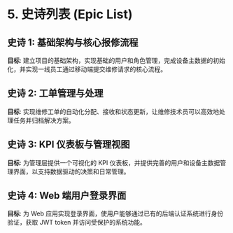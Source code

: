 # 5. 史诗列表 (Epic List)

## 史诗 1: 基础架构与核心报修流程

**目标**: 建立项目的基础架构，实现基础的用户和角色管理，完成设备主数据的初始化，并实现一线员工通过移动端提交维修请求的核心流程。

## 史诗 2: 工单管理与处理

**目标**: 实现维修工单的自动化分配、接收和状态更新，让维修技术员可以高效地处理任务并归档解决方案。

## 史诗 3: KPI 仪表板与管理视图

**目标**: 为管理层提供一个可视化的 KPI 仪表板，并提供完善的用户和设备主数据管理界面，以支持数据驱动的决策和日常管理。

## 史诗 4: Web 端用户登录界面

**目标**: 为 Web 应用实现登录界面，使用户能够通过已有的后端认证系统进行身份验证，获取 JWT token 并访问受保护的系统功能。
